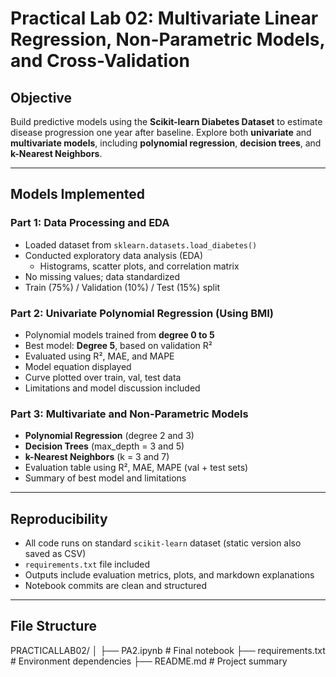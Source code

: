 # Practical Lab 02: Multivariate Linear Regression, Non-Parametric Models, and Cross-Validation

##  Objective

Build predictive models using the **Scikit-learn Diabetes Dataset** to estimate disease progression one year after baseline. Explore both **univariate** and **multivariate models**, including **polynomial regression**, **decision trees**, and **k-Nearest Neighbors**.

---

##  Models Implemented

###  Part 1: Data Processing and EDA
- Loaded dataset from `sklearn.datasets.load_diabetes()`
- Conducted exploratory data analysis (EDA)
  - Histograms, scatter plots, and correlation matrix
- No missing values; data standardized
- Train (75%) / Validation (10%) / Test (15%) split

###  Part 2: Univariate Polynomial Regression (Using BMI)
- Polynomial models trained from **degree 0 to 5**
- Best model: **Degree 5**, based on validation R²
- Evaluated using R², MAE, and MAPE
- Model equation displayed
- Curve plotted over train, val, test data
- Limitations and model discussion included

### Part 3: Multivariate and Non-Parametric Models
- **Polynomial Regression** (degree 2 and 3)
- **Decision Trees** (max_depth = 3 and 5)
- **k-Nearest Neighbors** (k = 3 and 7)
- Evaluation table using R², MAE, MAPE (val + test sets)
- Summary of best model and limitations

---

## Reproducibility

-  All code runs on standard `scikit-learn` dataset (static version also saved as CSV)
- `requirements.txt` file included
- Outputs include evaluation metrics, plots, and markdown explanations
- Notebook commits are clean and structured

---

##  File Structure
PRACTICALLAB02/
│
├── PA2.ipynb # Final notebook
├── requirements.txt # Environment dependencies
├── README.md # Project summary


